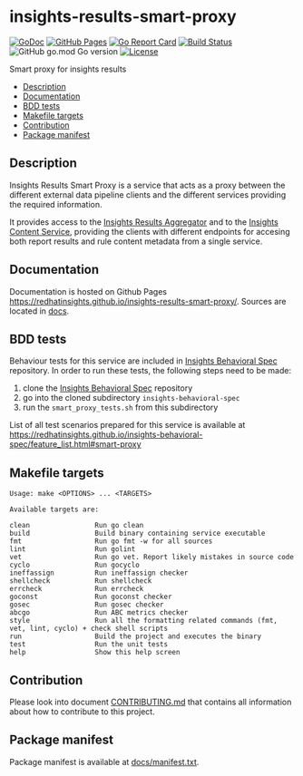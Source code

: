 # insights-results-smart-proxy

[![GoDoc](https://godoc.org/github.com/RedHatInsights/insights-results-smart-proxy?status.svg)](https://godoc.org/github.com/RedHatInsights/insights-results-smart-proxy)
[![GitHub Pages](https://img.shields.io/badge/%20-GitHub%20Pages-informational)](https://redhatinsights.github.io/insights-results-smart-proxy/)
[![Go Report Card](https://goreportcard.com/badge/github.com/RedHatInsights/insights-results-smart-proxy)](https://goreportcard.com/report/github.com/RedHatInsights/insights-results-smart-proxy)
[![Build Status](https://ci.ext.devshift.net/buildStatus/icon?job=RedHatInsights-insights-results-smart-proxy-gh-build-master)](https://ci.ext.devshift.net/job/RedHatInsights-insights-results-smart-proxy-gh-build-master/)
![GitHub go.mod Go version](https://img.shields.io/github/go-mod/go-version/RedHatInsights/insights-results-smart-proxy)
[![License](https://img.shields.io/badge/license-Apache-blue)](https://github.com/RedHatInsights/insights-results-smart-proxy/blob/master/LICENSE)

Smart proxy for insights results

<!-- vim-markdown-toc GFM -->

* [Description](#description)
* [Documentation](#documentation)
* [BDD tests](#bdd-tests)
* [Makefile targets](#makefile-targets)
* [Contribution](#contribution)
* [Package manifest](#package-manifest)

<!-- vim-markdown-toc -->

## Description

Insights Results Smart Proxy is a service that acts as a proxy between the different external
data pipeline clients and the different services providing the required information.

It provides access to the [Insights Results Aggregator](https://github.com/RedHatInsights/insights-results-aggregator)
and to the [Insights Content Service](https://github.com/RedHatInsights/insights-content-service),
providing the clients with different endpoints for accesing both report results and rule content metadata
from a single service.

## Documentation

Documentation is hosted on Github Pages <https://redhatinsights.github.io/insights-results-smart-proxy/>.
Sources are located in [docs](https://github.com/RedHatInsights/insights-results-smart-proxy/tree/master/docs).

## BDD tests

Behaviour tests for this service are included in [Insights Behavioral
Spec](https://github.com/RedHatInsights/insights-behavioral-spec) repository.
In order to run these tests, the following steps need to be made:

1. clone the [Insights Behavioral Spec](https://github.com/RedHatInsights/insights-behavioral-spec) repository
1. go into the cloned subdirectory `insights-behavioral-spec`
1. run the `smart_proxy_tests.sh` from this subdirectory

List of all test scenarios prepared for this service is available at
<https://redhatinsights.github.io/insights-behavioral-spec/feature_list.html#smart-proxy>


## Makefile targets

```
Usage: make <OPTIONS> ... <TARGETS>

Available targets are:

clean                Run go clean
build                Build binary containing service executable
fmt                  Run go fmt -w for all sources
lint                 Run golint
vet                  Run go vet. Report likely mistakes in source code
cyclo                Run gocyclo
ineffassign          Run ineffassign checker
shellcheck           Run shellcheck
errcheck             Run errcheck
goconst              Run goconst checker
gosec                Run gosec checker
abcgo                Run ABC metrics checker
style                Run all the formatting related commands (fmt, vet, lint, cyclo) + check shell scripts
run                  Build the project and executes the binary
test                 Run the unit tests
help                 Show this help screen
```

## Contribution

Please look into document [CONTRIBUTING.md](CONTRIBUTING.md) that contains all information about how to
contribute to this project.

## Package manifest

Package manifest is available at [docs/manifest.txt](docs/manifest.txt).

